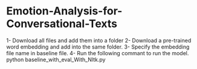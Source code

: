 # Emotion-Analysis-for-Conversational-Texts
1- Download all files and add them into a folder
2- Download a pre-trained word embedding and add into the same folder. 
3- Specify the embedding file name in baseline file.
4- Run the following commant to run the model.
python baseline_with_eval_With_Nltk.py 
